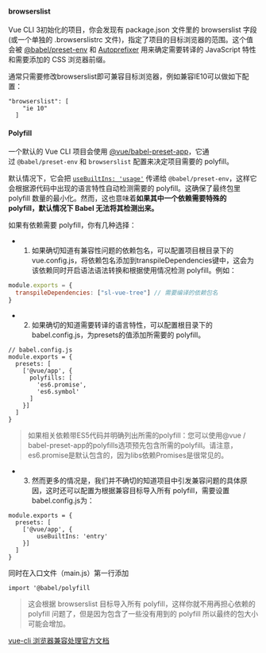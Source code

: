 #### browserslist
Vue CLI 3初始化的项目，你会发现有 package.json 文件里的 browserslist 字段 (或一个单独的 .browserslistrc 文件)，指定了项目的目标浏览器的范围。这个值会被 [@babel/preset-env](https://new.babeljs.io/docs/en/next/babel-preset-env.html) 和 [Autoprefixer](https://github.com/postcss/autoprefixer) 用来确定需要转译的 JavaScript 特性和需要添加的 CSS 浏览器前缀。

通常只需要修改browserslist即可兼容目标浏览器，例如兼容IE10可以做如下配置：
```
"browserslist": [
    "ie 10"
  ]
```
#### Polyfill
一个默认的 Vue CLI 项目会使用 [@vue/babel-preset-app](https://github.com/vuejs/vue-cli/tree/dev/packages/%40vue/babel-preset-app)，它通过 `@babel/preset-env` 和 `browserslist` 配置来决定项目需要的 polyfill。

默认情况下，它会把 [`useBuiltIns: 'usage'`](https://new.babeljs.io/docs/en/next/babel-preset-env.html#usebuiltins-usage) 传递给 `@babel/preset-env`，这样它会根据源代码中出现的语言特性自动检测需要的 polyfill。这确保了最终包里 polyfill 数量的最小化。然而，这也意味着**如果其中一个依赖需要特殊的 polyfill，默认情况下 Babel 无法将其检测出来。**

如果有依赖需要 polyfill，你有几种选择：
- 1. 如果确切知道有兼容性问题的依赖包名，可以配置项目根目录下的vue.config.js，将依赖包名添加到transpileDependencies键中，这会为该依赖同时开启语法语法转换和根据使用情况检测 polyfill。例如：
```js
module.exports = {
  transpileDependencies: ["sl-vue-tree"] // 需要编译的依赖包名
}
```
- 2. 如果确切的知道需要转译的语言特性，可以配置根目录下的babel.config.js，为presets的值添加所需要的 polyfill。

```
// babel.config.js
module.exports = {
  presets: [
    ['@vue/app', {
      polyfills: [
        'es6.promise',
        'es6.symbol'
      ]
    }]
  ]
}
```
>  如果相关依赖带ES5代码并明确列出所需的polyfill：您可以使用@vue / babel-preset-app的polyfills选项预先包含所需的polyfill。请注意，es6.promise是默认包含的，因为libs依赖Promises是很常见的。

- 3. 然而更多的情况是，我们并不确切的知道项目中引发兼容问题的具体原因，这时还可以配置为根据兼容目标导入所有 polyfill，需要设置babel.config.js为：
```
module.exports = {
  presets: [
    ['@vue/app', {
        useBuiltIns: 'entry'
    }]
  ]
}
```
同时在入口文件（main.js）第一行添加
```
import '@babel/polyfill
```
> 这会根据 browserslist 目标导入所有 polyfill，这样你就不用再担心依赖的 polyfill 问题了，但是因为包含了一些没有用到的 polyfill 所以最终的包大小可能会增加。

[vue-cli 浏览器兼容处理官方文档](https://cli.vuejs.org/zh/guide/browser-compatibility.html#browserslist)
